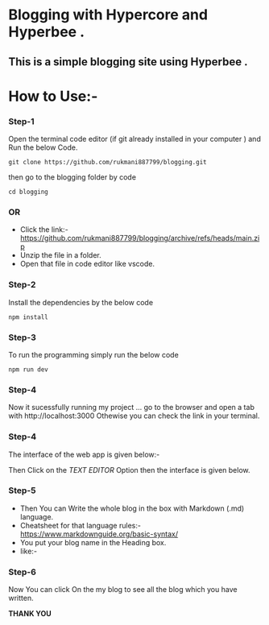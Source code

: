 # Blogging with Hypercore and Hyperbee .
## This is a simple blogging site using Hyperbee .

# How to Use:-
### Step-1
Open the terminal code editor (if git already installed in your computer ) and Run the below Code.
```
git clone https://github.com/rukmani887799/blogging.git
```
then go to the blogging folder by code
```
cd blogging
```
### OR

* Click the link:-  https://github.com/rukmani887799/blogging/archive/refs/heads/main.zip 
* Unzip the file in a folder.
* Open that file in code editor like vscode.


### Step-2
Install the dependencies by the below code
```
npm install
```
### Step-3
To run the programming simply run the below code 
```
npm run dev
```
### Step-4
Now it sucessfully running my project ... go to the browser and open a tab with http://localhost:3000
Othewise you can check the link in your terminal.

### Step-4 
The interface of the web app is given below:-

Then Click on the *TEXT EDITOR* Option then the interface is given below.

### Step-5
* Then You can Write the whole blog in the box with Markdown (.md) language.
* Cheatsheet for that language rules:- https://www.markdownguide.org/basic-syntax/
* You put your blog name in the Heading box.
* like:-


### Step-6
Now You can click On the my blog to see all the blog which you have written.




**THANK YOU**
